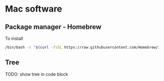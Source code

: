 # Mac software

## Package manager - Homebrew

To install

```bash
/bin/bash -c "$(curl -fsSL https://raw.githubusercontent.com/Homebrew/install/HEAD/install.sh)"
```

## Tree

TODO: show tree in code block